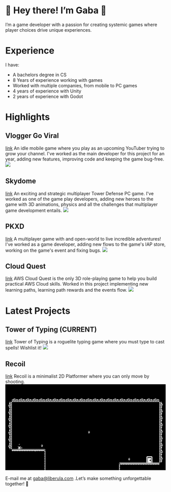 # 👾 Hey there! I’m Gaba 👾

I’m a game developer with a passion for creating systemic games where player choices drive unique experiences.

# Experience
I have:
* A bachelors degree in CS
* 8 Years of experience working with games
* Worked with multiple companies, from mobile to PC games
* 4 years of experience with Unity
* 2 years of experience with Godot

# Highlights

## Vlogger Go Viral
[link](https://play.google.com/store/apps/details?id=br.com.tapps.vloggergoviral&hl=en)
An idle mobile game where you play as an upcoming YouTuber trying to grow your channel.
I've worked as the main developer for this project for an year, adding new features, improving code and keeping the game bug-free.
![](gifs/vloggergoviral.gif)

## Skydome
[link](https://store.steampowered.com/app/708550/Skydome/)
An exciting and strategic multiplayer Tower Defense PC game.
I've worked as one of the game play developers, adding new heroes to the game with 3D animations, physics and all the challenges that multiplayer game development entails.
![](gifs/skydome.gif)

## PKXD
[link](https://play.google.com/store/apps/details?id=com.movile.playkids.pkxd&hl=pt)
A multiplayer game with and open-world to live incredible adventures!
I've worked as a game developer, adding new flows to the game's IAP store, working on the game's event and fixing bugs.
![](gifs/pkxd.gif)


## Cloud Quest
[link](https://aws.amazon.com/training/digital/aws-cloud-quest/)
AWS Cloud Quest is the only 3D role-playing game to help you build practical AWS Cloud skills.
Worked in this project implementing new learning paths, learning path rewards and the events flow.
![](gifs/cloud_quest.gif)


# Latest Projects

## Tower of Typing (CURRENT)
[link](https://store.steampowered.com/app/2976070/Tower_of_Typing/)
Tower of Typing is a roguelite typing game where you must type to cast spells! Wishlist it!
![](gifs/tower_of_typing.gif)

## Recoil
[link](https://store.steampowered.com/app/1949570/Recoil/)
Recoil is a minimalist 2D Platformer where you can only move by shooting.
![](gifs/recoil.gif)

E-mail me at gaba@liberula.com .Let’s make something unforgettable together! 🚀